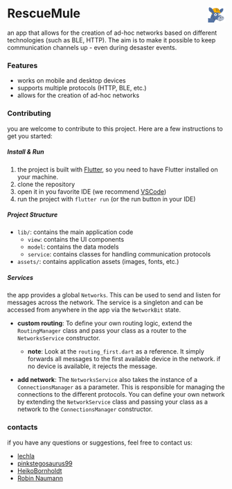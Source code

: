 # RescueMule _<img src="./assets/images/appicon.png" width="40" align="right"/>_

an app that allows for the creation of ad-hoc networks based on different technologies (such as BLE, HTTP). The aim is to make it possible to keep communication channels up - even during desaster events.

### Features

- works on mobile and desktop devices
- supports multiple protocols (HTTP, BLE, etc.)
- allows for the creation of ad-hoc networks

### Contributing

you are welcome to contribute to this project. Here are a few instructions to get you started:

##### Install & Run

1. the project is built with [Flutter](https://flutter.dev/), so you need to have Flutter installed on your machine.
2. clone the repository
3. open it in you favorite IDE (we recommend [VSCode](https://code.visualstudio.com/))
4. run the project with `flutter run` (or the run button in your IDE)

##### Project Structure

- `lib/`: contains the main application code
  - `view`: contains the UI components
  - `model`: contains the data models
  - `service`: contains classes for handling communication protocols
- `assets/`: contains application assets (images, fonts, etc.)

##### Services

the app provides a global `Networks`. This can be used to send and listen for messages across the network. The service is a singleton and can be accessed from anywhere in the app via the `NetworkBit` state.

- **custom routing**: To define your own routing logic, extend the `RoutingManager` class and pass your class as a router to the `NetworksService` constructor.

  - **note**: Look at the `routing_first.dart` as a reference. It simply forwards all messages to the first available device in the network. if no device is available, it rejects the message.

- **add network**: The `NetworksService` also takes the instance of a `ConnectionsManager` as a parameter. This is responsible for managing the connections to the different protocols. You can define your own network by extending the `NetworkService` class and passing your class as a network to the `ConnectionsManager` constructor.

### contacts

if you have any questions or suggestions, feel free to contact us:

- [lechla](https://github.com/lechla)
- [pinkstegosaurus99](https://github.com/pinkstegosaurus99)
- [HeikoBornholdt](https://github.com/HeikoBornholdt)
- [Robin Naumann](https://github.com/RobinNaumann)
